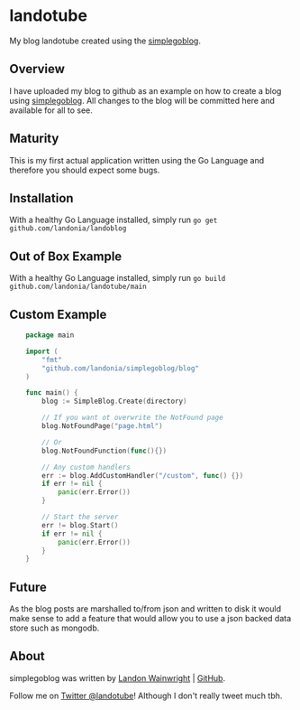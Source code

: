 # landotube

My blog landotube created using the [simplegoblog](https://github.com/landonia/simplegoblog).

## Overview

I have uploaded my blog to github as an example on how to create a blog using [simplegoblog](https://github.com/landonia/simplegoblog).
All changes to the blog will be committed here and available for all to see.

## Maturity

This is my first actual application written using the Go Language and therefore you should expect
some bugs.

## Installation

With a healthy Go Language installed, simply run `go get github.com/landonia/landoblog`

## Out of Box Example

With a healthy Go Language installed, simply run `go build github.com/landonia/landotube/main`

## Custom Example
```go
	package main

	import (
		"fmt"
		"github.com/landonia/simplegoblog/blog"
	)

	func main() {
		blog := SimpleBlog.Create(directory)

		// If you want ot overwrite the NotFound page
		blog.NotFoundPage("page.html")

		// Or
		blog.NotFoundFunction(func(){})

		// Any custom handlers
		err := blog.AddCustomHandler("/custom", func() {})
		if err != nil {
			panic(err.Error())
		}

		// Start the server
		err != blog.Start()
		if err != nil {
			panic(err.Error())
		}
	}
```
## Future

As the blog posts are marshalled to/from json and written to disk it would make sense
to add a feature that would allow you to use a json backed data store such as mongodb.

## About

simplegoblog was written by [Landon Wainwright](http://www.landotube.com) | [GitHub](https://github.com/landonia).

Follow me on [Twitter @landotube](http://www.twitter.com/landotube)! Although I don't really tweet much tbh.
